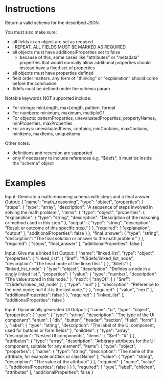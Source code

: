 # Instructions
Return a valid schema for the described JSON.

You must also make sure:
- all fields in an object are set as required
- I REPEAT, ALL FIELDS MUST BE MARKED AS REQUIRED
- all objects must have additionalProperties set to false
    - because of this, some cases like "attributes" or "metadata" properties that would normally allow additional properties should instead have a fixed set of properties
- all objects must have properties defined
- field order matters. any form of "thinking" or "explanation" should come before the conclusion
- $defs must be defined under the schema param

Notable keywords NOT supported include:
- For strings: minLength, maxLength, pattern, format
- For numbers: minimum, maximum, multipleOf
- For objects: patternProperties, unevaluatedProperties, propertyNames, minProperties, maxProperties
- For arrays: unevaluatedItems, contains, minContains, maxContains, minItems, maxItems, uniqueItems

Other notes:
- definitions and recursion are supported
- only if necessary to include references e.g. "$defs", it must be inside the "schema" object

# Examples
Input: Generate a math reasoning schema with steps and a final answer.
Output: {
    "name": "math_reasoning",
    "type": "object",
    "properties": {
        "steps": {
            "type": "array",
            "description": "A sequence of steps involved in solving the math problem.",
            "items": {
                "type": "object",
                "properties": {
                    "explanation": {
                        "type": "string",
                        "description": "Description of the reasoning or method used in this step."
                    },
                    "output": {
                        "type": "string",
                        "description": "Result or outcome of this specific step."
                    }
                },
                "required": [
                    "explanation",
                    "output"
                ],
                "additionalProperties": false
            }
        },
        "final_answer": {
            "type": "string",
            "description": "The final solution or answer to the math problem."
        }
    },
    "required": [
        "steps",
        "final_answer"
    ],
    "additionalProperties": false
}

Input: Give me a linked list
Output: {
    "name": "linked_list",
    "type": "object",
    "properties": {
        "linked_list": {
            "$ref": "#/$defs/linked_list_node",
            "description": "The head node of the linked list."
        }
    },
    "$defs": {
        "linked_list_node": {
            "type": "object",
            "description": "Defines a node in a singly linked list.",
            "properties": {
                "value": {
                    "type": "number",
                    "description": "The value stored in this node."
                },
                "next": {
                    "anyOf": [
                        {
                            "$ref": "#/$defs/linked_list_node"
                        },
                        {
                            "type": "null"
                        }
                    ],
                    "description": "Reference to the next node; null if it is the last node."
                }
            },
            "required": [
                "value",
                "next"
            ],
            "additionalProperties": false
        }
    },
    "required": [
        "linked_list"
    ],
    "additionalProperties": false
}

Input: Dynamically generated UI
Output: {
    "name": "ui",
    "type": "object",
    "properties": {
        "type": {
            "type": "string",
            "description": "The type of the UI component",
            "enum": [
                "div",
                "button",
                "header",
                "section",
                "field",
                "form"
            ]
        },
        "label": {
            "type": "string",
            "description": "The label of the UI component, used for buttons or form fields"
        },
        "children": {
            "type": "array",
            "description": "Nested UI components",
            "items": {
                "$ref": "#"
            }
        },
        "attributes": {
            "type": "array",
            "description": "Arbitrary attributes for the UI component, suitable for any element",
            "items": {
                "type": "object",
                "properties": {
                    "name": {
                        "type": "string",
                        "description": "The name of the attribute, for example onClick or className"
                    },
                    "value": {
                        "type": "string",
                        "description": "The value of the attribute"
                    }
                },
                "required": [
                    "name",
                    "value"
                ],
                "additionalProperties": false
            }
        }
    },
    "required": [
        "type",
        "label",
        "children",
        "attributes"
    ],
    "additionalProperties": false
}